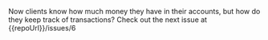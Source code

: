 Now clients know how much money they have in their accounts, but how do they keep track of transactions? Check out the next issue at {{repoUrl}}/issues/6